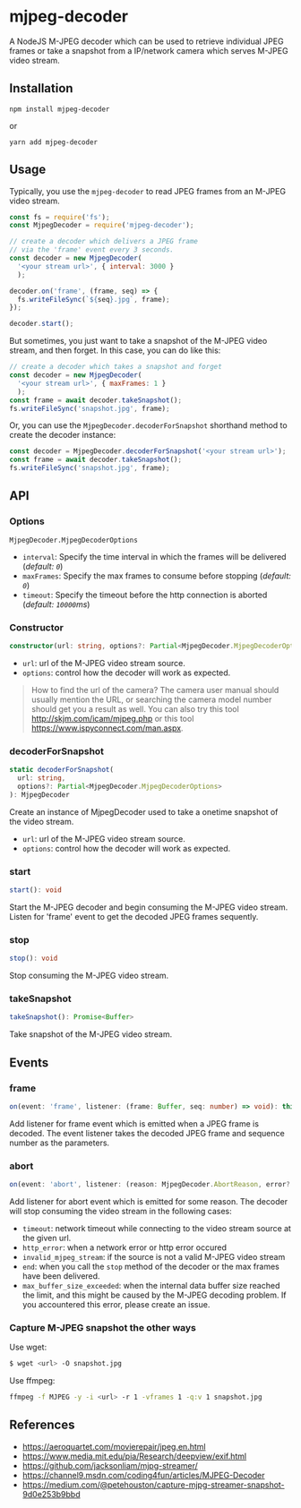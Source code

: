 # mjpeg-decoder
A NodeJS M-JPEG decoder which can be used to retrieve individual JPEG frames or take a snapshot from a IP/network camera which serves M-JPEG video stream.

## Installation
```
npm install mjpeg-decoder
```

or

```
yarn add mjpeg-decoder
```

## Usage

Typically, you use the `mjpeg-decoder` to read JPEG frames from an M-JPEG video stream.

```javascript
const fs = require('fs');
const MjpegDecoder = require('mjpeg-decoder');

// create a decoder which delivers a JPEG frame
// via the 'frame' event every 3 seconds.
const decoder = new MjpegDecoder(
  '<your stream url>', { interval: 3000 }
  );

decoder.on('frame', (frame, seq) => {
  fs.writeFileSync(`${seq}.jpg`, frame);
});

decoder.start();
```

But sometimes, you just want to take a snapshot of the M-JPEG video stream, and then forget. In this case, you can do like this:
```javascript
// create a decoder which takes a snapshot and forget
const decoder = new MjpegDecoder(
  '<your stream url>', { maxFrames: 1 }
  );
const frame = await decoder.takeSnapshot();
fs.writeFileSync('snapshot.jpg', frame);
```

Or, you can use the `MjpegDecoder.decoderForSnapshot` shorthand method to create the decoder instance:
```javascript
const decoder = MjpegDecoder.decoderForSnapshot('<your stream url>');
const frame = await decoder.takeSnapshot();
fs.writeFileSync('snapshot.jpg', frame);
```

## API

### Options
`MjpegDecoder.MjpegDecoderOptions`
- `interval`: Specify the time interval in which the frames will be delivered (_default: `0`_)
- `maxFrames`: Specify the max frames to consume before stopping (_default: `0`_)
- `timeout`: Specify the timeout before the http connection is aborted (_default: `10000`ms_)

### Constructor
```typescript
constructor(url: string, options?: Partial<MjpegDecoder.MjpegDecoderOptions>)
```

- `url`: url of the M-JPEG video stream source.
- `options`: control how the decoder will work as expected.

> How to find the url of the camera?
> The camera user manual should usually mention the URL, or searching the camera model number should get you a result as well. You can also try this tool http://skjm.com/icam/mjpeg.php or this tool https://www.ispyconnect.com/man.aspx.

### decoderForSnapshot
```typescript
static decoderForSnapshot(
  url: string,
  options?: Partial<MjpegDecoder.MjpegDecoderOptions>
): MjpegDecoder
```

Create an instance of MjpegDecoder used to take a onetime snapshot of the video stream.

- `url`: url of the M-JPEG video stream source.
- `options`: control how the decoder will work as expected.

### start
```typescript
start(): void
```

Start the M-JPEG decoder and begin consuming the M-JPEG video stream. Listen for 'frame' event to get the decoded JPEG frames sequently.

### stop
```typescript
stop(): void
```

Stop consuming the M-JPEG video stream.

### takeSnapshot
```typescript
takeSnapshot(): Promise<Buffer>
```

Take snapshot of the M-JPEG video stream.

## Events

### frame

```typescript
on(event: 'frame', listener: (frame: Buffer, seq: number) => void): this
```

Add listener for frame event which is emitted when a JPEG frame is decoded.
The event listener takes the decoded JPEG frame and sequence number as the parameters.


### abort

```typescript
on(event: 'abort', listener: (reason: MjpegDecoder.AbortReason, error?: Error) => void): this
```

Add listener for abort event which is emitted for some reason. The decoder will stop
consuming the video stream in the following cases:
- `timeout`: network timeout while connecting to the video stream source at the given url.
- `http_error`: when a network error or http error occured
- `invalid_mjpeg_stream`: if the source is not a valid M-JPEG video stream
- `end`: when you call the `stop` method of the decoder or the max frames have been delivered.
- `max_buffer_size_exceeded`: when the internal data buffer size reached the limit, and this might be caused by the M-JPEG decoding problem. If you accountered this error, please create an issue.

### Capture M-JPEG snapshot the other ways
Use wget:
```bash
$ wget <url> -O snapshot.jpg
```

Use ffmpeg:
```bash
ffmpeg -f MJPEG -y -i <url> -r 1 -vframes 1 -q:v 1 snapshot.jpg
```

## References
- https://aeroquartet.com/movierepair/jpeg.en.html
- https://www.media.mit.edu/pia/Research/deepview/exif.html
- https://github.com/jacksonliam/mjpg-streamer/
- https://channel9.msdn.com/coding4fun/articles/MJPEG-Decoder
- https://medium.com/@petehouston/capture-mjpg-streamer-snapshot-9d0e253b9bbd